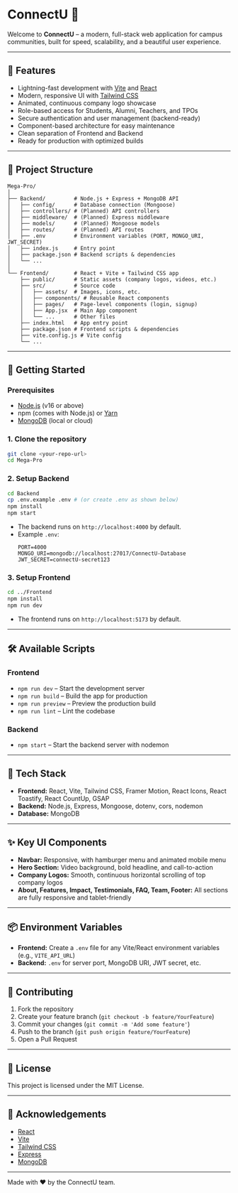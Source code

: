 # ConnectU 🚀

Welcome to **ConnectU** – a modern, full-stack web application for campus communities, built for speed, scalability, and a beautiful user experience.

---

## 🌟 Features
- Lightning-fast development with [Vite](https://vitejs.dev/) and [React](https://react.dev/)
- Modern, responsive UI with [Tailwind CSS](https://tailwindcss.com/)
- Animated, continuous company logo showcase
- Role-based access for Students, Alumni, Teachers, and TPOs
- Secure authentication and user management (backend-ready)
- Component-based architecture for easy maintenance
- Clean separation of Frontend and Backend
- Ready for production with optimized builds

---

## 📁 Project Structure
```
Mega-Pro/
│
├── Backend/         # Node.js + Express + MongoDB API
│   ├── config/      # Database connection (Mongoose)
│   ├── controllers/ # (Planned) API controllers
│   ├── middleware/  # (Planned) Express middleware
│   ├── models/      # (Planned) Mongoose models
│   ├── routes/      # (Planned) API routes
│   ├── .env         # Environment variables (PORT, MONGO_URI, JWT_SECRET)
│   ├── index.js     # Entry point
│   ├── package.json # Backend scripts & dependencies
│   └── ...
│
└── Frontend/        # React + Vite + Tailwind CSS app
    ├── public/      # Static assets (company logos, videos, etc.)
    ├── src/         # Source code
    │   ├── assets/  # Images, icons, etc.
    │   ├── components/ # Reusable React components
    │   ├── pages/   # Page-level components (login, signup)
    │   ├── App.jsx  # Main App component
    │   └── ...      # Other files
    ├── index.html   # App entry point
    ├── package.json # Frontend scripts & dependencies
    ├── vite.config.js # Vite config
    └── ...
```

---

## 🚀 Getting Started

### Prerequisites
- [Node.js](https://nodejs.org/) (v16 or above)
- npm (comes with Node.js) or [Yarn](https://yarnpkg.com/)
- [MongoDB](https://www.mongodb.com/) (local or cloud)

### 1. Clone the repository
```bash
git clone <your-repo-url>
cd Mega-Pro
```

### 2. Setup Backend
```bash
cd Backend
cp .env.example .env # (or create .env as shown below)
npm install
npm start
```
- The backend runs on `http://localhost:4000` by default.
- Example `.env`:
  ```env
  PORT=4000
  MONGO_URI=mongodb://localhost:27017/ConnectU-Database
  JWT_SECRET=connectU-secret123
  ```

### 3. Setup Frontend
```bash
cd ../Frontend
npm install
npm run dev
```
- The frontend runs on `http://localhost:5173` by default.

---

## 🛠️ Available Scripts
### Frontend
- `npm run dev` – Start the development server
- `npm run build` – Build the app for production
- `npm run preview` – Preview the production build
- `npm run lint` – Lint the codebase

### Backend
- `npm start` – Start the backend server with nodemon

---

## 🎨 Tech Stack
- **Frontend:** React, Vite, Tailwind CSS, Framer Motion, React Icons, React Toastify, React CountUp, GSAP
- **Backend:** Node.js, Express, Mongoose, dotenv, cors, nodemon
- **Database:** MongoDB

---

## ✨ Key UI Components
- **Navbar:** Responsive, with hamburger menu and animated mobile menu
- **Hero Section:** Video background, bold headline, and call-to-action
- **Company Logos:** Smooth, continuous horizontal scrolling of top company logos
- **About, Features, Impact, Testimonials, FAQ, Team, Footer:** All sections are fully responsive and tablet-friendly

---

## 📦 Environment Variables
- **Frontend:** Create a `.env` file for any Vite/React environment variables (e.g., `VITE_API_URL`)
- **Backend:** `.env` for server port, MongoDB URI, JWT secret, etc.

---

## 🤝 Contributing
1. Fork the repository
2. Create your feature branch (`git checkout -b feature/YourFeature`)
3. Commit your changes (`git commit -m 'Add some feature'`)
4. Push to the branch (`git push origin feature/YourFeature`)
5. Open a Pull Request

---

## 📝 License
This project is licensed under the MIT License.

---

## 🙏 Acknowledgements
- [React](https://react.dev/)
- [Vite](https://vitejs.dev/)
- [Tailwind CSS](https://tailwindcss.com/)
- [Express](https://expressjs.com/)
- [MongoDB](https://www.mongodb.com/)

---

Made with ❤️ by the ConnectU team.
